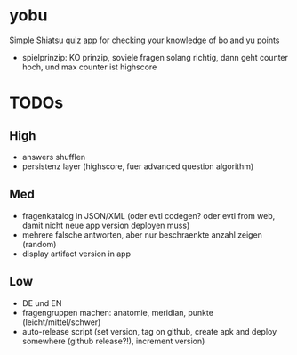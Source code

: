 # yobu
Simple Shiatsu quiz app for checking your knowledge of bo and yu points

* spielprinzip: KO prinzip, soviele fragen solang richtig, dann geht counter hoch, und max counter ist highscore

# TODOs

## High
* answers shufflen
* persistenz layer (highscore, fuer advanced question algorithm)

## Med
* fragenkatalog in JSON/XML (oder evtl codegen? oder evtl from web, damit nicht neue app version deployen muss)
* mehrere falsche antworten, aber nur beschraenkte anzahl zeigen (random)
* display artifact version in app

## Low
* DE und EN
* fragengruppen machen: anatomie, meridian, punkte (leicht/mittel/schwer)
* auto-release script (set version, tag on github, create apk and deploy somewhere (github release?!), increment version)
